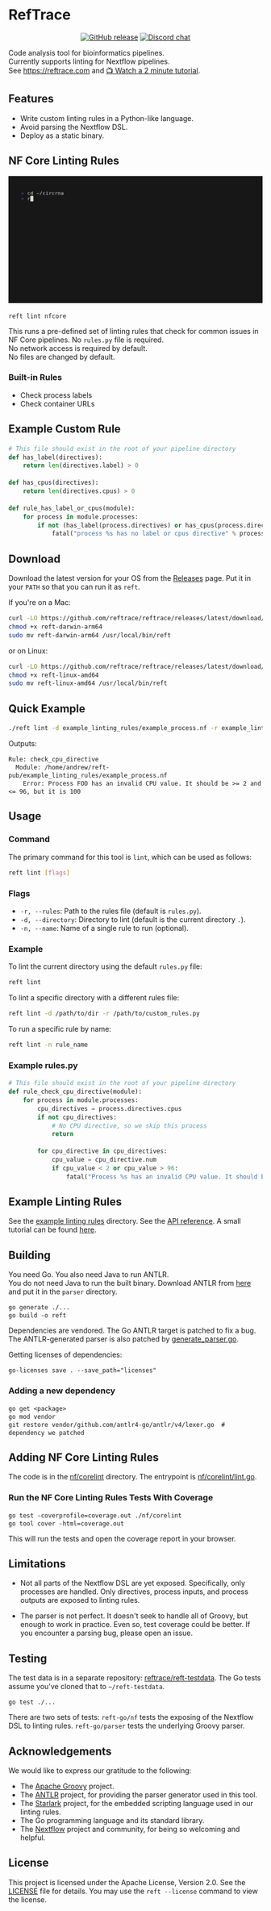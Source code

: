 # RefTrace

<p align="center">
  <a href="https://github.com/reftrace/reftrace/releases"><img src="https://img.shields.io/github/release/reftrace/reftrace" alt="GitHub release"></a>
  <a href="https://discord.gg/kK7hVKXHQ3"><img src="https://img.shields.io/discord/1299076437571010580?color=blue" alt="Discord chat"></a>
</p>

Code analysis tool for bioinformatics pipelines.  
Currently supports linting for Nextflow pipelines.  
See https://reftrace.com and [📺 Watch a 2 minute tutorial](https://customer-rmcf6d3u09leya5y.cloudflarestream.com/eec7ef6db680b66733045242c9d1cb43/watch).

## Features

- Write custom linting rules in a Python-like language.
- Avoid parsing the Nextflow DSL.
- Deploy as a static binary.

## NF Core Linting Rules

![NF Core Linting Demo](demo/nfcore_lint.gif)

```
reft lint nfcore
```
This runs a pre-defined set of linting rules that check for common issues in NF Core pipelines.
No `rules.py` file is required.  
No network access is required by default.  
No files are changed by default.

### Built-in Rules

- Check process labels
- Check container URLs

## Example Custom Rule

```python
# This file should exist in the root of your pipeline directory
def has_label(directives):
    return len(directives.label) > 0

def has_cpus(directives):
    return len(directives.cpus) > 0

def rule_has_label_or_cpus(module):
    for process in module.processes:
        if not (has_label(process.directives) or has_cpus(process.directives)):
            fatal("process %s has no label or cpus directive" % process.name)
```

## Download

Download the latest version for your OS from the [Releases](https://github.com/reftrace/reftrace/releases) page. Put it in your `PATH` so that you can run it as `reft`.

If you're on a Mac:

```bash
curl -LO https://github.com/reftrace/reftrace/releases/latest/download/reft-darwin-arm64
chmod +x reft-darwin-arm64
sudo mv reft-darwin-arm64 /usr/local/bin/reft
```

or on Linux:

```bash
curl -LO https://github.com/reftrace/reftrace/releases/latest/download/reft-linux-amd64
chmod +x reft-linux-amd64
sudo mv reft-linux-amd64 /usr/local/bin/reft
```

## Quick Example

```bash
./reft lint -d example_linting_rules/example_process.nf -r example_linting_rules/min_max_cpus.py
```

Outputs:

```
Rule: check_cpu_directive
  Module: /home/andrew/reft-pub/example_linting_rules/example_process.nf
    Error: Process FOO has an invalid CPU value. It should be >= 2 and <= 96, but it is 100

``` 

## Usage

### Command

The primary command for this tool is `lint`, which can be used as follows:

```bash
reft lint [flags]
```

### Flags

- `-r, --rules`: Path to the rules file (default is `rules.py`).
- `-d, --directory`: Directory to lint (default is the current directory `.`).
- `-n, --name`: Name of a single rule to run (optional).

### Example

To lint the current directory using the default `rules.py` file:

```bash
reft lint
```

To lint a specific directory with a different rules file:

```bash
reft lint -d /path/to/dir -r /path/to/custom_rules.py
```

To run a specific rule by name:

```bash
reft lint -n rule_name
```

### Example rules.py

```python
# This file should exist in the root of your pipeline directory
def rule_check_cpu_directive(module):
    for process in module.processes:
        cpu_directives = process.directives.cpus
        if not cpu_directives:
            # No CPU directive, so we skip this process
            return
        
        for cpu_directive in cpu_directives:
            cpu_value = cpu_directive.num
            if cpu_value < 2 or cpu_value > 96:
                fatal("Process %s has an invalid CPU value. It should be >= 2 and <= 96, but it is %d" % (process.name, cpu_value))
```

## Example Linting Rules

See the [example linting rules](example_linting_rules) directory. See the [API reference](https://reftrace.com/reference/linting_api/). A small tutorial can be found [here](https://reftrace.com/guides/nextflow_linting_examples).  

## Building

You need Go. You also need Java to run ANTLR.  
You do not need Java to run the built binary.
Download ANTLR from [here](https://www.antlr.org/download/antlr-4.13.1-complete.jar) and put it in the `parser` directory.

```
go generate ./...
go build -o reft
```

Dependencies are vendored. The Go ANTLR target is patched to fix a bug. The ANTLR-generated parser is also patched by [generate_parser.go](cmd/generate_parser.go).

Getting licenses of dependencies:

```
go-licenses save . --save_path="licenses"
```

### Adding a new dependency

```
go get <package>
go mod vendor
git restore vendor/github.com/antlr4-go/antlr/v4/lexer.go  # dependency we patched
```

## Adding NF Core Linting Rules

The code is in the [nf/corelint](nf/corelint) directory. The entrypoint is [nf/corelint/lint.go](nf/corelint/lint.go).

### Run the NF Core Linting Rules Tests With Coverage

```
go test -coverprofile=coverage.out ./nf/corelint
go tool cover -html=coverage.out
```
This will run the tests and open the coverage report in your browser.

## Limitations

- Not all parts of the Nextflow DSL are yet exposed. Specifically, only processes are handled. Only directives, process inputs, and process outputs are exposed to linting rules.

- The parser is not perfect. It doesn't seek to handle all of Groovy, but enough to work in practice. Even so, test coverage could be better. If you encounter a
parsing bug, please open an issue.

## Testing

The test data is in a separate repository: [reftrace/reft-testdata](https://github.com/reftrace/reft-testdata).
The Go tests assume you've cloned that to `~/reft-testdata`.

```
go test ./...
```

There are two sets of tests: `reft-go/nf` tests the exposing of the Nextflow DSL to linting rules. `reft-go/parser` tests the underlying Groovy parser.

## Acknowledgements

We would like to express our gratitude to the following:

- The [Apache Groovy](https://groovy-lang.org/) project.
- The [ANTLR](https://www.antlr.org/) project, for providing the parser generator used in this tool.
- The [Starlark](https://github.com/google/starlark-go) project, for the embedded scripting language used in our linting rules.
- The Go programming language and its standard library.
- The [Nextflow](https://www.nextflow.io/) project and community, for being so welcoming and helpful.

## License

This project is licensed under the Apache License, Version 2.0. See the [LICENSE](LICENSE) file for details. You may use the `reft --license` command to view the license.

